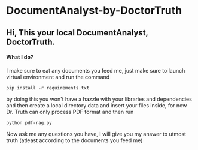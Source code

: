 # DocumentAnalyst-by-DoctorTruth

## Hi, This your local DocumentAnalyst, DoctorTruth. 
#### What I do?
I make sure to eat any documents you feed me, just make sure to launch virtual environment
and run the command
```
pip install -r requirements.txt
```
by doing this you won't have a hazzle with your libraries and dependencies
and then create a local directory data and insert your files inside, for now Dr. Truth can only process PDF format
and then run
```
python pdf-rag.py
```
Now ask me any questions you have, I will give you my answer to utmost truth (atleast according to the documents you feed me)
